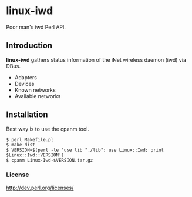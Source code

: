 # linux-iwd

Poor man's iwd Perl API.

## Introduction

__linux-iwd__ gathers status information  of the iNet wireless daemon (iwd)
via DBus.

* Adapters
* Devices
* Known networks
* Available networks

## Installation

Best way is to use the cpanm tool.

    $ perl Makefile.pl
    $ make dist
    $ VERSION=$(perl -le 'use lib "./lib"; use Linux::Iwd; print $Linux::Iwd::VERSION')
    $ cpanm Linux-Iwd-$VERSION.tar.gz

### License

http://dev.perl.org/licenses/

